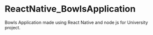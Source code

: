 # ReactNative_BowlsApplication
 
Bowls Application made using React Native and node js for University project.
